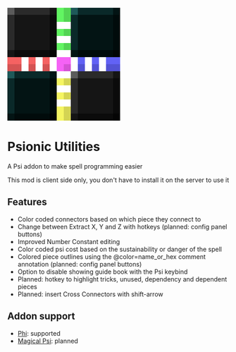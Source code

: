 ![Psionic Utilities logo](src/main/resources/logo.png)
# Psionic Utilities
A Psi addon to make spell programming easier

This mod is client side only, you don't have to install it on the server to use it

## Features
- Color coded connectors based on which piece they connect to
- Change between Extract X, Y and Z with hotkeys (planned: config panel buttons)
- Improved Number Constant editing
- Color coded psi cost based on the sustainability or danger of the spell
- Colored piece outlines using the @color=name_or_hex comment annotation (planned: config panel buttons)
- Option to disable showing guide book with the Psi keybind
- Planned: hotkey to highlight tricks, unused, dependency and dependent pieces
- Planned: insert Cross Connectors with shift-arrow

## Addon support
- [Phi](https://www.curseforge.com/minecraft/mc-mods/phi): supported
- [Magical Psi](https://www.curseforge.com/minecraft/mc-mods/magical-psi-redux): planned
